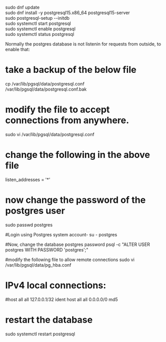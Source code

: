 sudo dnf update  
sudo dnf install -y postgresql15.x86_64 postgresql15-server  
sudo postgresql-setup --initdb  
sudo systemctl start postgresql  
sudo systemctl enable postgresql  
sudo systemctl status postgresql  

Normally the postgres database is not listenin for requests from outside, to enable that:  

# take a backup of the below file
cp /var/lib/pgsql/data/postgresql.conf /var/lib/pgsql/data/postgresql.conf.bak

# modify the file to accept connections from anywhere.
sudo vi /var/lib/pgsql/data/postgresql.conf

# change the following in the above file
listen_addresses = '*'  

# now change the password of the postgres user 
sudo passwd postgres

#Login using Postgres system account-
su - postgres

#Now, change the database postgres password
psql -c "ALTER USER postgres WITH PASSWORD 'postgres';"

#modify the following file to allow remote connections
sudo vi /var/lib/pgsql/data/pg_hba.conf

# IPv4 local connections:
#host    all             all             127.0.0.1/32            ident
host    all             all             0.0.0.0/0           md5 

# restart the database
sudo systemctl restart postgresql
